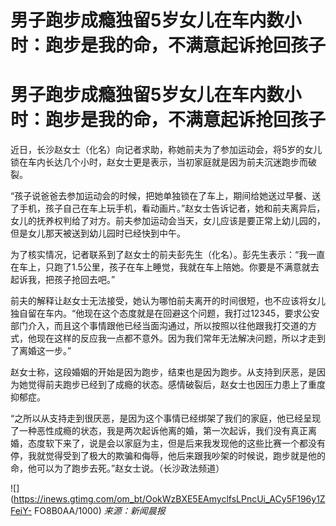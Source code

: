 # 男子跑步成瘾独留5岁女儿在车内数小时：跑步是我的命，不满意起诉抢回孩子

# 男子跑步成瘾独留5岁女儿在车内数小时：跑步是我的命，不满意起诉抢回孩子

近日，长沙赵女士（化名）向记者求助，称她前夫为了参加运动会，将5岁的女儿锁在车内长达几个小时，赵女士更是表示，当初家庭就是因为前夫沉迷跑步而破裂。

“孩子说爸爸去参加运动会的时候，把她单独锁在了车上，期间给她送过早餐、送了手机，孩子自己在车上玩手机，看动画片。”赵女士告诉记者，她和前夫离异后，女儿的抚养权判给了对方。前夫参加运动会当天，女儿应该是要正常上幼儿园的，但是女儿那天被送到幼儿园时已经快到中午。

为了核实情况，记者联系到了赵女士的前夫彭先生（化名）。彭先生表示：“我一直在车上，只跑了1.5公里，孩子在车上睡觉，我就在车上陪她。你要是不满意就去起诉我，把孩子抢回去吧。”

前夫的解释让赵女士无法接受，她认为哪怕前夫离开的时间很短，也不应该将女儿独自留在车内。“他现在这个态度就是在回避这个问题，我打过12345，要求公安部门介入，而且这个事情跟他已经当面沟通过，所以按照以往他跟我打交道的方式，他现在这样的反应我一点都不意外。因为我们常年无法解决问题，所以才走到了离婚这一步。”

赵女士称，这段婚姻的开始是因为跑步，结束也是因为跑步。从支持到厌恶，是因为她觉得前夫跑步已经到了成瘾的状态。感情破裂后，赵女士也因压力患上了重度抑郁症。

“之所以从支持走到很厌恶，是因为这个事情已经绑架了我们的家庭，他已经呈现了一种恶性成瘾的状态，我是两次起诉他离的婚，第一次起诉，我们没有真正离婚，态度软下来了，说是会以家庭为主，但是后来我发现他的这些比赛一个都没有停，我就觉得受到了极大的欺骗和侮辱，他后来跟我吵架的时候说，跑步就是他的命，他可以为了跑步去死。”赵女士说。（长沙政法频道）

![](https://inews.gtimg.com/om_bt/OokWzBXE5EAmyclfsLPncUi_ACy5F196y1ZFeiY-
FO8B0AA/1000) _来源：新闻晨报_

